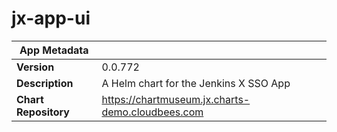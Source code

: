 # jx-app-ui

|App Metadata||
|---|---|
| **Version** | 0.0.772 |
| **Description** | A Helm chart for the Jenkins X SSO App |
| **Chart Repository** | https://chartmuseum.jx.charts-demo.cloudbees.com |
